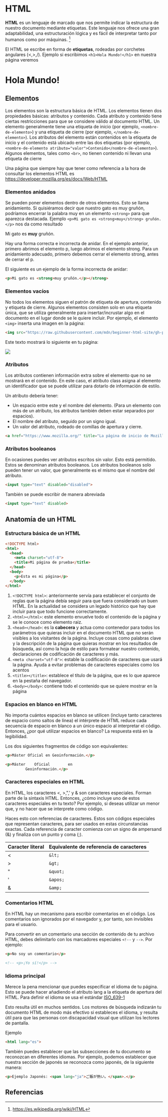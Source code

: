 # HTML

**HTML** es un lenguaje de marcado que nos permite indicar la estructura de nuestro documento mediante etiquetas. Este lenguaje nos ofrece una gran adaptabilidad, una estructuración lógica y es fácil de interpre­tar tanto por humanos como por máquinas. [^1]

El HTML se escribe en forma de **etiquetas**, rodeadas por corchetes angulares (<,>,/). Ejemplo si escribimos `<h1>Hola Mundo!</h1>` en nuestra página veremos
<h1>Hola Mundo!</h1>

## Elementos

Los elementos son la estructura básica de HTML. Los elementos tienen dos propiedades básicas: atributos y contenido. Cada atributo y contenido tiene ciertas restricciones para que se considere válido al documento HTML. Un elemento generalmente tiene una etiqueta de inicio (por ejemplo, `<nombre-de-elemento>`) y una etiqueta de cierre (por ejemplo, `</nombre-de-elemento>`). Los atributos del elemento están contenidos en la etiqueta de inicio y el contenido está ubicado entre las dos etiquetas (por ejemplo, `<nombre-de-elemento atributo="valor">Contenido</nombre-de-elemento>`). Algunos elementos, tales como `<br>`, no tienen contenido ni llevan una etiqueta de cierre

Una página que siempre hay que tener como referencia a la hora de consultar los elementos HTML es https://developer.mozilla.org/es/docs/Web/HTML

### Elementos anidados

Se pueden poner elementos dentro de otros elementos. Esto se llama anidamiento. Si quisiéramos decir que nuestro gato es muy gruñón, podríamos encerrar la palabra muy en un elemento `<strong>` para que aparezca destacada.
Ejemplo `<p>Mi gato es <strong>muy</strong> gruñón.</p>` nos da como resultado
<p>Mi gato es <strong>muy</strong> gruñón.</p>

Hay una forma correcta e incorrecta de anidar. En el ejemplo anterior, primero abrimos el elemento p, luego abrimos el elemento strong. Para un anidamiento adecuado, primero debemos cerrar el elemento strong, antes de cerrar el p.

El siguiente es un ejemplo de la forma incorrecta de anidar:

```html
<p>Mi gato es <strong>muy gruñón.</p></strong>
```

### Elementos vacíos

No todos los elementos siguen el patrón de etiqueta de apertura, contenido y etiqueta de cierre. Algunos elementos consisten solo en una etiqueta única, que se utiliza generalmente para insertar/incrustar algo en el documento en el lugar donde se le quiere incluir. Por ejemplo, el elemento `<img>` inserta una imagen en la página:

```html
<img src="https://raw.githubusercontent.com/mdn/beginner-html-site/gh-pages/images/firefox-icon.png">
```

Este texto mostrará lo siguiente en tu página:

<img src="https://raw.githubusercontent.com/mdn/beginner-html-site/gh-pages/images/firefox-icon.png">

### Atributos

Los atributos contienen información extra sobre el elemento que no se mostrará en el contenido. En este caso, el atributo class asigna al elemento un identificador que se puede utilizar para dotarlo de información de estilo.

Un atributo debería tener:

* Un espacio entre este y el nombre del elemento. (Para un elemento con más de un atributo, los atributos también deben estar separados por espacios).
* El nombre del atributo, seguido por un signo igual.
* Un valor del atributo, rodeado de comillas de apertura y cierre.

```html
<a href="https://www.mozilla.org/" title="La página de inicio de Mozilla" target="_blank">Mozilla</a>
```

### Atributos booleanos

En ocasiones puedes ver atributos escritos sin valor. Esto está permitido. Estos se denominan atributos booleanos. Los atributos booleanos solo pueden tener un valor, que generalmente es el mismo que el nombre del atributo.

```html
<input type="text" disabled="disabled">
```

También se puede escribir de manera abreviada

```html
<input type="text" disabled>
```

## Anatomía de un HTML

### Estructura básica de un HTML

```html
<!DOCTYPE html>
<html>
  <head>
    <meta charset="utf-8">
    <title>Mi página de prueba</title>
  </head>
  <body>
    <p>Esta es mi página</p>
  </body>
</html>
```

1. `<!DOCTYPE html>`: anteriormente servía para establecer el conjunto de reglas que la página debía seguir para que fuera considerado un buen HTML. En la actualidad se considera un legado histórico que hay que incluir para que todo funcione correctamente.
2. `<html></html>`: este elemento envuelve todo el contenido de la página y se le conoce como elemento raiz.
3. `<head></head>`: es la **cabecera** y actua como contenedor para todos los parámetros que quieras incluir en el documento HTML que no serán visibles a los visitantes de la página. Incluye cosas como palabras clave y la descripción de la página que quieras mostrar en los resultados de búsqueda, así como la hoja de estilo para formatear nuestro contenido, declaraciones de codificación de caracteres y más.
4. `<meta charset="utf-8">`: estable la codificación de caracteres que usará la página. Ayuda a evitar problemas de caracteres especiales como los acentos
5. `<title></title>`: establece el título de la página, que es lo que aparece en la pestaña del navegador.
6. `<body></body>`: contiene todo el contenido que se quiere mostrar en la página

### Espacios en blanco en HTML

No importa cuántos espacios en blanco se utilicen (incluye tanto caracteres de espacio como saltos de línea) el intérprete de HTML reduce cada secuencia de espacio en blanco a un único espacio al interpretar el código. Entonces, ¿por qué utilizar espacios en blanco? La respuesta está en la legibilidad.

Los dos siguientes fragmentos de código son equivalentes:

```html
<p>Máster Oficial en Geoinformación.</p>

<p>Máster    Oficial        en
         Geoinformación.</p>
```

### Caracteres especiales en HTML

En HTML, los caracteres <, >,",' y & son caracteres especiales. Forman parte de la sintaxis HTML. Entonces, ¿cómo incluye uno de estos caracteres especiales en tu texto? Por ejemplo, si deseas utilizar un menor que, y no hacer que se interprete como código.

Haces esto con referencias de caracteres. Estos son códigos especiales que representan caracteres, para ser usados en estas circunstancias exactas. Cada referencia de caracter comienza con un signo de ampersand (&) y finaliza con un punto y coma (;).

| Caracter literal | Equivalente de referencia de caracteres |
|------------------|-----------------------------------------|
| <                | `&lt;`                                  |
| >                | `&gt;`                                  |
| "                | `&quot;`                                |
| '                | `&apos;`                                |
| &                | `&amp;`                                 |

### Comentarios HTML

En HTML hay un mecanismo para escribir comentarios en el código. Los comentarios son ignorados por el navegador y, por tanto, son invisibles para el usuario.

Para convertir en un comentario una sección de contenido de tu archivo HTML, debes delimitarlo con los marcadores especiales `<!--` y `-->`. Por ejemplo:

```html
<p>No soy un comentario</p>

<!-- <p>¡Yo sí!</p> -->
```

### Idioma principal

Merece la pena mencionar que puedes especificar el idioma de tu página. Esto se puede hacer añadiendo el atributo lang a la etiqueta de apertura del HTML. Para definir el idioma se usa el estándar [ISO_639-1](https://es.wikipedia.org/wiki/ISO_639-1)

Esto resulta útil en muchos sentidos. Los motores de búsqueda indizarán tu documento HTML de modo más efectivo si estableces el idioma, y resulta útil para que las personas con discapacidad visual que utilizan los lectores de pantalla.

Ejemplo
```html
<html lang="es">
```

También puedes establecer que las subsecciones de tu documento se reconozcan en diferentes idiomas. Por ejemplo, podemos establecer que nuestra sección de japonés se reconozca como japonés, de la siguiente manera:

```html
<p>Ejemplo Japonés: <span lang="ja">ご飯が熱い。</span>.</p>
```

## Referencias

[^1]: https://es.wikipedia.org/wiki/HTML

